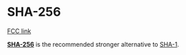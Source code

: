 # SHA-256

[FCC link](https://www.freecodecamp.org/learn/coding-interview-prep/rosetta-code/sha-256)

**[SHA-256](https://en.wikipedia.org/wiki/SHA-256)** is the recommended stronger
alternative to [SHA-1](https://rosettacode.org/wiki/SHA-1).
